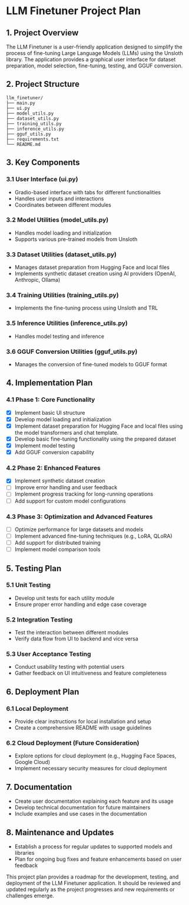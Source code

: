 # LLM Finetuner Project Plan

## 1. Project Overview

The LLM Finetuner is a user-friendly application designed to simplify the process of fine-tuning Large Language Models (LLMs) using the Unsloth library. The application provides a graphical user interface for dataset preparation, model selection, fine-tuning, testing, and GGUF conversion.

## 2. Project Structure

```
llm_finetuner/
├── main.py
├── ui.py
├── model_utils.py
├── dataset_utils.py
├── training_utils.py
├── inference_utils.py
├── gguf_utils.py
├── requirements.txt
└── README.md
```

## 3. Key Components

### 3.1 User Interface (ui.py)
- Gradio-based interface with tabs for different functionalities
- Handles user inputs and interactions
- Coordinates between different modules

### 3.2 Model Utilities (model_utils.py)
- Handles model loading and initialization
- Supports various pre-trained models from Unsloth

### 3.3 Dataset Utilities (dataset_utils.py)
- Manages dataset preparation from Hugging Face and local files
- Implements synthetic dataset creation using AI providers (OpenAI, Anthropic, Ollama)

### 3.4 Training Utilities (training_utils.py)
- Implements the fine-tuning process using Unsloth and TRL

### 3.5 Inference Utilities (inference_utils.py)
- Handles model testing and inference

### 3.6 GGUF Conversion Utilities (gguf_utils.py)
- Manages the conversion of fine-tuned models to GGUF format

## 4. Implementation Plan

### 4.1 Phase 1: Core Functionality
- [x] Implement basic UI structure
- [x] Develop model loading and initialization
- [x] Implement dataset preparation for Hugging Face and local files using the model transformers and chat template.
- [x] Develop basic fine-tuning functionality using the prepared dataset
- [x] Implement model testing
- [x] Add GGUF conversion capability

### 4.2 Phase 2: Enhanced Features
- [x] Implement synthetic dataset creation
- [ ] Improve error handling and user feedback
- [ ] Implement progress tracking for long-running operations
- [ ] Add support for custom model configurations

### 4.3 Phase 3: Optimization and Advanced Features
- [ ] Optimize performance for large datasets and models
- [ ] Implement advanced fine-tuning techniques (e.g., LoRA, QLoRA)
- [ ] Add support for distributed training
- [ ] Implement model comparison tools

## 5. Testing Plan

### 5.1 Unit Testing
- Develop unit tests for each utility module
- Ensure proper error handling and edge case coverage

### 5.2 Integration Testing
- Test the interaction between different modules
- Verify data flow from UI to backend and vice versa

### 5.3 User Acceptance Testing
- Conduct usability testing with potential users
- Gather feedback on UI intuitiveness and feature completeness

## 6. Deployment Plan

### 6.1 Local Deployment
- Provide clear instructions for local installation and setup
- Create a comprehensive README with usage guidelines

### 6.2 Cloud Deployment (Future Consideration)
- Explore options for cloud deployment (e.g., Hugging Face Spaces, Google Cloud)
- Implement necessary security measures for cloud deployment

## 7. Documentation

- Create user documentation explaining each feature and its usage
- Develop technical documentation for future maintainers
- Include examples and use cases in the documentation

## 8. Maintenance and Updates

- Establish a process for regular updates to supported models and libraries
- Plan for ongoing bug fixes and feature enhancements based on user feedback


This project plan provides a roadmap for the development, testing, and deployment of the LLM Finetuner application. It should be reviewed and updated regularly as the project progresses and new requirements or challenges emerge.